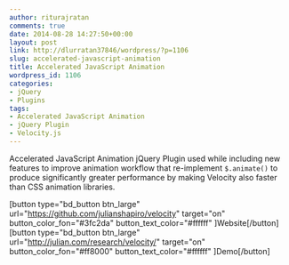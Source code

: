 ```yaml
---
author: riturajratan
comments: true
date: 2014-08-28 14:27:50+00:00
layout: post
link: http://dlurratan37846/wordpress/?p=1106
slug: accelerated-javascript-animation
title: Accelerated JavaScript Animation
wordpress_id: 1106
categories:
- jQuery
- Plugins
tags:
- Accelerated JavaScript Animation
- jQuery Plugin
- Velocity.js
---
```


Accelerated JavaScript Animation jQuery Plugin used while including new features to improve animation workflow that re-implement `$.animate()` to produce significantly greater performance by making Velocity also faster than CSS animation libraries.

[button type="bd_button btn_large" url="https://github.com/julianshapiro/velocity" target="on" button_color_fon="#3fc2da" button_text_color="#ffffff" ]Website[/button] [button type="bd_button btn_large" url="http://julian.com/research/velocity/" target="on" button_color_fon="#ff8000" button_text_color="#ffffff" ]Demo[/button]
